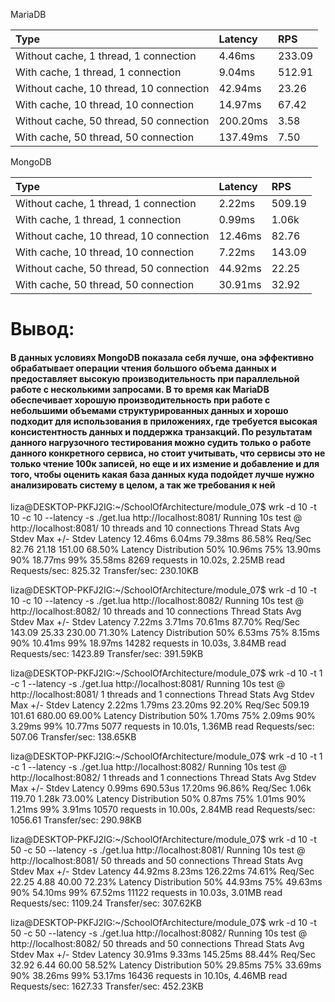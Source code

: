 MariaDB

|Type             |Latency           |RPS          |
|:----------------|:-----------------|:------------|
|Without cache, 1 thread, 1 connection|4.46ms |233.09|
|With cache, 1 thread, 1 connection|9.04ms |512.91|
|Without cache, 10 thread, 10 connection|42.94ms |23.26|
|With cache, 10 thread, 10 connection|14.97ms |67.42|
|Without cache, 50 thread, 50 connection|200.20ms |3.58|
|With cache, 50 thread, 50 connection|137.49ms |7.50|

MongoDB

|Type             |Latency           |RPS          |
|:----------------|:-----------------|:------------|
|Without cache, 1 thread, 1 connection|2.22ms |509.19|
|With cache, 1 thread, 1 connection|0.99ms |1.06k|
|Without cache, 10 thread, 10 connection|12.46ms |82.76 |
|With cache, 10 thread, 10 connection|7.22ms  |143.09|
|Without cache, 50 thread, 50 connection|44.92ms |22.25|
|With cache, 50 thread, 50 connection|30.91ms |32.92|

# Вывод: 
#### В данных условиях MongoDB показала себя лучше, она эффективно обрабатывает операции чтения большого объема данных и предоставляет высокую производительность при параллельной работе с несколькими запросами. В то время как MariaDB обеспечивает хорошую производительность при работе с небольшими объемами структурированных данных и хорошо подходит для использования в приложениях, где требуется высокая консистентность данных и поддержка транзакций. По результатам данного нагрузочного тестирования можно судить только о работе данного конкретного сервиса, но стоит учитывать, что сервисы это не только чтение 100к записей, но еще и их измение и добавление и для того, чтобы оценить какая база данных куда подойдет лучше нужно анализировать систему в целом, а так же требования к ней

liza@DESKTOP-PKFJ2IG:~/SchoolOfArchitecture/module_07$ wrk -d 10 -t 10 -c 10 --latency -s ./get.lua http://localhost:8081/
Running 10s test @ http://localhost:8081/
  10 threads and 10 connections
  Thread Stats   Avg      Stdev     Max   +/- Stdev
    Latency    12.46ms    6.04ms  79.38ms   86.58%
    Req/Sec    82.76     21.18   151.00     68.50%
  Latency Distribution
     50%   10.96ms
     75%   13.90ms
     90%   18.77ms
     99%   35.58ms
  8269 requests in 10.02s, 2.25MB read
Requests/sec:    825.32
Transfer/sec:    230.10KB

liza@DESKTOP-PKFJ2IG:~/SchoolOfArchitecture/module_07$ wrk -d 10 -t 10 -c 10 --latency -s ./get.lua http://localhost:8082/
Running 10s test @ http://localhost:8082/
  10 threads and 10 connections
  Thread Stats   Avg      Stdev     Max   +/- Stdev
    Latency     7.22ms    3.71ms  70.61ms   87.70%
    Req/Sec   143.09     25.33   230.00     71.30%
  Latency Distribution
     50%    6.53ms
     75%    8.15ms
     90%   10.41ms
     99%   18.97ms
  14282 requests in 10.03s, 3.84MB read
Requests/sec:   1423.89
Transfer/sec:    391.59KB

liza@DESKTOP-PKFJ2IG:~/SchoolOfArchitecture/module_07$ wrk -d 10 -t 1 -c 1 --latency -s ./get.lua http://localhost:8081/
Running 10s test @ http://localhost:8081/
  1 threads and 1 connections
  Thread Stats   Avg      Stdev     Max   +/- Stdev
    Latency     2.22ms    1.79ms  23.20ms   92.20%
    Req/Sec   509.19    101.61   680.00     69.00%
  Latency Distribution
     50%    1.70ms
     75%    2.09ms
     90%    3.29ms
     99%   10.77ms
  5077 requests in 10.01s, 1.36MB read
Requests/sec:    507.06
Transfer/sec:    138.65KB

liza@DESKTOP-PKFJ2IG:~/SchoolOfArchitecture/module_07$ wrk -d 10 -t 1 -c 1 --latency -s ./get.lua http://localhost:8082/
Running 10s test @ http://localhost:8082/
  1 threads and 1 connections
  Thread Stats   Avg      Stdev     Max   +/- Stdev
    Latency     0.99ms  690.53us  17.20ms   96.86%
    Req/Sec     1.06k   119.70     1.28k    73.00%
  Latency Distribution
     50%    0.87ms
     75%    1.01ms
     90%    1.21ms
     99%    3.91ms
  10570 requests in 10.00s, 2.84MB read
Requests/sec:   1056.61
Transfer/sec:    290.98KB


liza@DESKTOP-PKFJ2IG:~/SchoolOfArchitecture/module_07$ wrk -d 10 -t 50 -c 50 --latency -s ./get.lua http://localhost:8081/
Running 10s test @ http://localhost:8081/
  50 threads and 50 connections
  Thread Stats   Avg      Stdev     Max   +/- Stdev
    Latency    44.92ms    8.23ms 126.22ms   74.61%
    Req/Sec    22.25      4.88    40.00     72.23%
  Latency Distribution
     50%   44.93ms
     75%   49.63ms
     90%   54.10ms
     99%   67.52ms
  11122 requests in 10.03s, 3.01MB read
Requests/sec:   1109.24
Transfer/sec:    307.62KB

liza@DESKTOP-PKFJ2IG:~/SchoolOfArchitecture/module_07$ wrk -d 10 -t 50 -c 50 --latency -s ./get.lua http://localhost:8082/
Running 10s test @ http://localhost:8082/
  50 threads and 50 connections
  Thread Stats   Avg      Stdev     Max   +/- Stdev
    Latency    30.91ms    9.33ms 145.25ms   88.44%
    Req/Sec    32.92      6.44    60.00     58.52%
  Latency Distribution
     50%   29.85ms
     75%   33.69ms
     90%   38.26ms
     99%   53.17ms
  16436 requests in 10.10s, 4.46MB read
Requests/sec:   1627.33
Transfer/sec:    452.23KB

